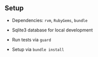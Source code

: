 Setup
----

- Dependencies: `rvm`, `RubyGems`, `bundle`

- Sqlite3 database for local development

- Run tests via `guard`

- Setup via `bundle install`
